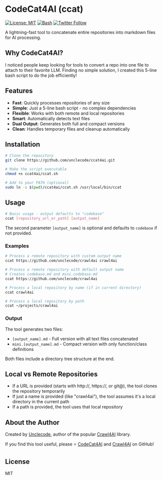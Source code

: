 # CodeCat4AI (ccat)

[![License: MIT](https://img.shields.io/badge/License-MIT-yellow.svg)](https://opensource.org/licenses/MIT)
[![Bash](https://img.shields.io/badge/Shell-Bash-blue.svg)](https://www.gnu.org/software/bash/)
[![Twitter Follow](https://img.shields.io/twitter/follow/unclecode?style=social)](https://twitter.com/unclecode)

A lightning-fast tool to concatenate entire repositories into markdown files for AI processing.

## Why CodeCat4AI?

I noticed people keep looking for tools to convert a repo into one file to attach to their favorite LLM. Finding no simple solution, I created this 5-line bash script to do the job efficiently!

## Features

- **Fast**: Quickly processes repositories of any size
- **Simple**: Just a 5-line bash script - no complex dependencies
- **Flexible**: Works with both remote and local repositories
- **Smart**: Automatically detects text files
- **Dual Output**: Generates both full and compact versions
- **Clean**: Handles temporary files and cleanup automatically

## Installation

```bash
# Clone the repository
git clone https://github.com/unclecode/ccat4ai.git

# Make the script executable
chmod +x ccat4ai/ccat.sh

# Add to your PATH (optional)
sudo ln -s $(pwd)/ccat4ai/ccat.sh /usr/local/bin/ccat
```

## Usage

```bash
# Basic usage - output defaults to "codebase"
ccat [repository_url_or_path] [output_name]
```

The second parameter `[output_name]` is optional and defaults to `codebase` if not provided.

### Examples

```bash
# Process a remote repository with custom output name
ccat https://github.com/unclecode/crawl4ai crawl4ai

# Process a remote repository with default output name
# Creates codebase.md and mini.codebase.md
ccat https://github.com/unclecode/crawl4ai

# Process a local repository by name (if in current directory)
ccat crawl4ai

# Process a local repository by path
ccat ~/projects/crawl4ai
```

### Output

The tool generates two files:
- `[output_name].md` - Full version with all text files concatenated
- `mini.[output_name].md` - Compact version with only function/class definitions

Both files include a directory tree structure at the end.

## Local vs Remote Repositories

- If a URL is provided (starts with http://, https://, or git@), the tool clones the repository temporarily
- If just a name is provided (like "crawl4ai"), the tool assumes it's a local directory in the current path
- If a path is provided, the tool uses that local repository

## About the Author

Created by [Unclecode](https://github.com/unclecode), author of the popular [Crawl4AI](https://github.com/unclecode/crawl4ai) library.

If you find this tool useful, please ⭐ [CodeCat4AI](https://github.com/unclecode/ccat4ai) and [Crawl4AI](https://github.com/unclecode/crawl4ai) on GitHub!

## License

MIT